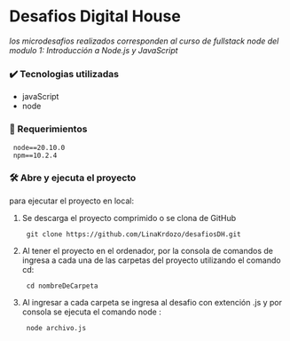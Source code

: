 # Desafios Digital House 

*los microdesafios realizados corresponden al curso de fullstack node del modulo 1: Introducción a Node.js y JavaScript*

### ✔️ Tecnologias utilizadas
- javaScript
- node
  
### 🚀 Requerimientos 
```
 node==20.10.0
 npm==10.2.4
```

### 🛠️ Abre y ejecuta el proyecto
para ejecutar el proyecto en local:
1. Se descarga el proyecto comprimido o se clona de GitHub
   ```
    git clone https://github.com/LinaKrdozo/desafiosDH.git
   ```
2. Al tener el proyecto en el ordenador, por la consola de comandos de ingresa a cada una de las carpetas del proyecto utilizando el comando cd:
   ```
    cd nombreDeCarpeta
   ```
3. Al ingresar a cada carpeta se ingresa al desafio con extención .js y por consola se ejecuta el comando node :
   ```
    node archivo.js
   ```
